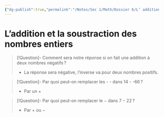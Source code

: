 ```yaml
---
{"dg-publish":true,"permalink":"/Notes/Sec 1/Math/Dossier 6/L’ addition et la soustraction des nombres entiers/"}
---
```


# L’addition et la soustraction des nombres entiers

>[!Question]- Comment sera notre réponse si on fait une addition à deux nombres négatifs ?
>- La réponse sera négative, l’inverse va pour deux nombres positifs.

>[!Question]- Par quoi peut-on remplacer les - - dans 14 - -66 ?
>- Par un $+$

>[!Question]- Par quoi peut-on remplacer le $-$ dans $7 - 22$ ?
>- Par $+$ ou $-$

